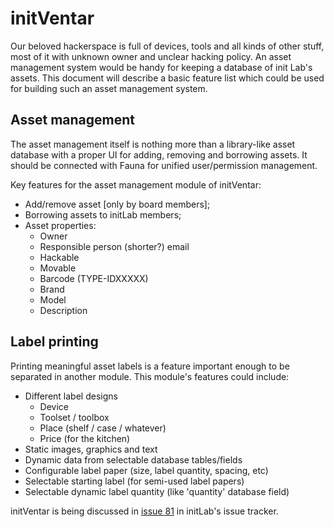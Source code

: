 # initVentar

Our beloved hackerspace is full of devices, tools and all kinds of other stuff, most of it with unknown owner and unclear hacking policy. An asset management system would be handy for keeping a database of init Lab's assets. This document will describe a basic feature list which could be used for building such an asset management system.

## Asset management

The asset management itself is nothing more than a library-like asset database with a proper UI for adding, removing and borrowing assets. It should be connected with Fauna for unified user/permission management.

Key features for the asset management module of initVentar:
- Add/remove asset [only by board members];
- Borrowing assets to initLab members;
- Asset properties:
  - Owner
  - Responsible person (shorter?) email
  - Hackable
  - Movable
  - Barcode (TYPE-IDXXXXX)
  - Brand
  - Model
  - Description
 
## Label printing

Printing meaningful asset labels is a feature important enough to be separated in another module. This module's features could include:
- Different label designs
  - Device
  - Toolset / toolbox
  - Place (shelf / case / whatever)
  - Price (for the kitchen)
- Static images, graphics and text
- Dynamic data from selectable database tables/fields
- Configurable label paper (size, label quantity, spacing, etc)
- Selectable starting label (for semi-used label papers)
- Selectable dynamic label quantity (like 'quantity' database field)

initVentar is being discussed in [issue 81](https://github.com/initLab/initLab/issues/81) in initLab's issue tracker.


